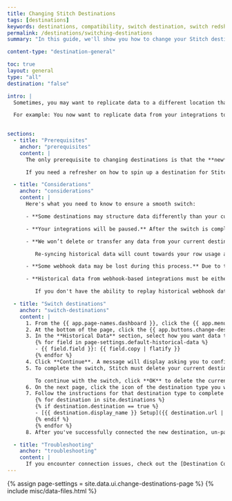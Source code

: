 ```yaml
---
title: Changing Stitch Destinations
tags: [destinations]
keywords: destinations, compatibility, switch destination, switch redshift, switch, change redshift, change bigquery, change postgresql, change destination
permalink: /destinations/switching-destinations
summary: "In this guide, we'll show you how to change your Stitch destination."

content-type: "destination-general"

toc: true
layout: general
type: "all"
destination: "false"

intro: |
  Sometimes, you may want to replicate data to a different location than what you initially connected to Stitch. 

  For example: You now want to replicate data from your integrations to a different database in your Redshift cluster, or you simply decide that Redshift isn't the destination for you.
  

sections:
  - title: "Prerequisites"
    anchor: "prerequisites"
    content: |
      The only prerequisite to changing destinations is that the **new** destination is ready to be connected to Stitch. This will minimize any downtime you may experience.

      If you need a refresher on how to spin up a destination for Stitch, check out the [destination setup guides]({{ site.baseurl }}/destinations#current-destinations).

  - title: "Considerations"
    anchor: "considerations"
    content: |
      Here's what you need to know to ensure a smooth switch:

      - **Some destinations may structure data differently than your current destination.** For example: if you're changing from Redshift to BigQuery, there will be some differences in how your data is stored. Detailed info about how Stitch loads data can be found in the [Data Loading Guide]({{ link.destinations.storage.loading-data | prepend: site.baseurl }}) for each destination.

      - **Your integrations will be paused.** After the switch is complete, you’ll need to manually unpause the integrations you’d like to resume.

      - **We won’t delete or transfer any data from your current destination.** To get historical data into your new destination, you'll need to queue a full re-sync of all your integrations. 

         Re-syncing historical data will count towards your row usage and may take some time, depending on the volume of data and API limitations imposed by the provider.

      - **Some webhook data may be lost during this process.** Due to their continuous, real-time nature, some webhook data may be lost during the switch.

      - **Historical data from webhook-based integrations must be either manually backfilled or replayed.** Some webhook providers - such as Segment - allow customers on certain plans to 'replay' their historical data. This feature varies from provider to provider and may not always be available.

         If you don't have the ability to replay historical webhook data, then it must be manually backfilled after the switch is complete.

  - title: "Switch destinations"
    anchor: "switch-destinations"
    content: |
      1. From the {{ app.page-names.dashboard }}, click the {{ app.menu-paths.destination-settings }}.
      2. At the bottom of the page, click the {{ app.buttons.change-destination }} button.
      3. In the **Historical Data** section, select how you want data to be replicated to the new destination:
         {% for field in page-settings.default-historical-data %}
         - {{ field.field }}: {{ field.copy | flatify }}
         {% endfor %}
      4. Click **Continue**. A message will display asking you to confirm the removal of the current destination's settings.
      5. To complete the switch, Stitch must delete your current destination configuration. **Note**: This will not delete data in the destination itself - it only clears this destination's settings from Stitch.

         To continue with the switch, click **OK** to delete the current destination settings.
      6. On the next page, click the icon of the destination type you want to switch to.
      7. Follow the instructions for that destination type to complete the setup. If you need some help, refer to the destination's setup guide:
         {% for destination in site.destinations %}
         {% if destination.destination == true %}
         - [{{ destination.display_name }} Setup]({{ destination.url | prepend: site.baseurl | append:"#setup" }})
         {% endif %}
         {% endfor %}
      8. After you've successfully connected the new destination, un-pause your integrations. Your data will begin replicating according to the historical data option selected in Step 3.

  - title: "Troubleshooting"
    anchor: "troubleshooting"
    content: |
      If you encounter connection issues, check out the [Destination Connection Errors guide]({{ link.troubleshooting.dw-connection-errors | prepend: site.baseurl }}) for common problems and solutions.
---
```

{% assign page-settings = site.data.ui.change-destinations-page %}
{% include misc/data-files.html %}